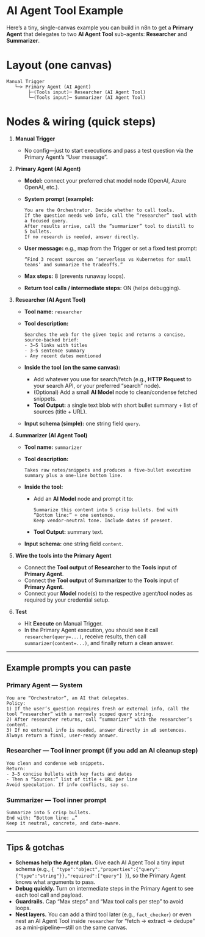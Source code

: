# AI Agent Tool Example

Here’s a tiny, single-canvas example you can build in n8n to get a **Primary Agent** that delegates to two **AI Agent Tool** sub-agents: **Researcher** and **Summarizer**.

# Layout (one canvas)

```
Manual Trigger
   └─> Primary Agent (AI Agent)
        ├─(Tools input)─ Researcher (AI Agent Tool)
        └─(Tools input)─ Summarizer (AI Agent Tool)
```

# Nodes & wiring (quick steps)

1. **Manual Trigger**

   * No config—just to start executions and pass a test question via the Primary Agent’s “User message”.

2. **Primary Agent (AI Agent)**

   * **Model:** connect your preferred chat model node (OpenAI, Azure OpenAI, etc.).
   * **System prompt (example):**

     ```
     You are the Orchestrator. Decide whether to call tools.
     If the question needs web info, call the “researcher” tool with a focused query.
     After results arrive, call the “summarizer” tool to distill to 5 bullets.
     If no research is needed, answer directly.
     ```
   * **User message:** e.g., map from the Trigger or set a fixed test prompt:

     ```
     “Find 3 recent sources on ‘serverless vs Kubernetes for small teams’ and summarize the tradeoffs.”
     ```
   * **Max steps:** 8 (prevents runaway loops).
   * **Return tool calls / intermediate steps:** ON (helps debugging).

3. **Researcher (AI Agent Tool)**

   * **Tool name:** `researcher`
   * **Tool description:**

     ```
     Searches the web for the given topic and returns a concise, source-backed brief:
     - 3–5 links with titles
     - 3–5 sentence summary
     - Any recent dates mentioned
     ```
   * **Inside the tool (on the same canvas):**

     * Add whatever you use for search/fetch (e.g., **HTTP Request** to your search API, or your preferred “search” node).
     * (Optional) Add a small **AI Model** node to clean/condense fetched snippets.
     * **Tool Output:** a single text blob with short bullet summary + list of sources (title + URL).
   * **Input schema (simple):** one string field `query`.

4. **Summarizer (AI Agent Tool)**

   * **Tool name:** `summarizer`
   * **Tool description:**

     ```
     Takes raw notes/snippets and produces a five-bullet executive summary plus a one-line bottom line.
     ```
   * **Inside the tool:**

     * Add an **AI Model** node and prompt it to:

       ```
       Summarize this content into 5 crisp bullets. End with “Bottom line:” + one sentence.
       Keep vendor-neutral tone. Include dates if present.
       ```
     * **Tool Output:** summary text.
   * **Input schema:** one string field `content`.

5. **Wire the tools into the Primary Agent**

   * Connect the **Tool output** of **Researcher** to the **Tools** input of **Primary Agent**.
   * Connect the **Tool output** of **Summarizer** to the **Tools** input of **Primary Agent**.
   * Connect your **Model** node(s) to the respective agent/tool nodes as required by your credential setup.

6. **Test**

   * Hit **Execute** on Manual Trigger.
   * In the Primary Agent execution, you should see it call `researcher(query=...)`, receive results, then call `summarizer(content=...)`, and finally return a clean answer.

---

## Example prompts you can paste

### Primary Agent — System

```
You are “Orchestrator”, an AI that delegates.
Policy:
1) If the user’s question requires fresh or external info, call the tool “researcher” with a narrowly scoped query string.
2) After researcher returns, call “summarizer” with the researcher’s content.
3) If no external info is needed, answer directly in ≤8 sentences.
Always return a final, user-ready answer.
```

### Researcher — Tool inner prompt (if you add an AI cleanup step)

```
You clean and condense web snippets.
Return:
- 3–5 concise bullets with key facts and dates
- Then a “Sources:” list of title + URL per line
Avoid speculation. If info conflicts, say so.
```

### Summarizer — Tool inner prompt

```
Summarize into 5 crisp bullets.
End with: “Bottom line: …”
Keep it neutral, concrete, and date-aware.
```

---

## Tips & gotchas

* **Schemas help the Agent plan.** Give each AI Agent Tool a tiny input schema (e.g., `{ "type":"object","properties":{"query":{"type":"string"}},"required":["query"] }`), so the Primary Agent knows what arguments to pass.
* **Debug quickly.** Turn on intermediate steps in the Primary Agent to see each tool call and payload.
* **Guardrails.** Cap “Max steps” and “Max tool calls per step” to avoid loops.
* **Nest layers.** You can add a third tool later (e.g., `fact_checker`) or even nest an AI Agent Tool inside `researcher` for “fetch → extract → dedupe” as a mini-pipeline—still on the same canvas.


